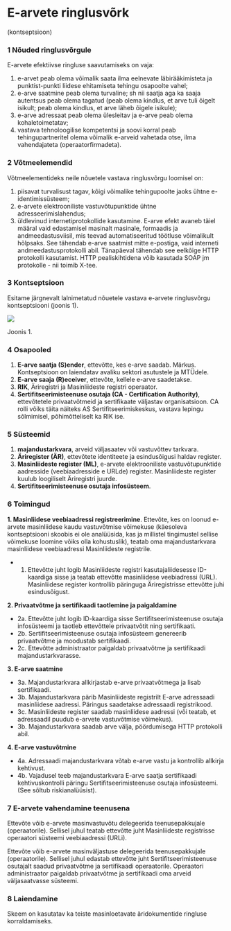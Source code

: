# E-arvete ringlusvõrk
(kontseptsioon)

### 1 Nõuded ringlusvõrgule

E-arvete efektiivse ringluse saavutamiseks on vaja:

1. e-arvet peab olema võimalik saata ilma eelnevate läbirääkimisteta ja punktist-punkti liidese ehitamiseta tehingu osapoolte vahel;
2. e-arve saatmine peab olema turvaline; sh nii saatja aga ka saaja autentsus peab olema tagatud (peab olema kindlus, et arve tuli õigelt isikult; peab olema kindlus, et arve läheb õigele isikule);
3. e-arve adressaat peab olema ülesleitav ja e-arve peab olema kohaletoimetatav;
4. vastava tehnoloogilise kompetentsi ja soovi korral peab tehingupartneritel olema võimalik e-arveid vahetada otse, ilma vahendajateta (operaatorfirmadeta).

### 2 Võtmeelemendid

Võtmeelementideks neile nõuetele vastava ringlusvõrgu loomisel on:

1. piisavat turvalisust tagav, kõigi võimalike tehingupoolte jaoks ühtne e-identimissüsteem;
2. e-arvete elektrooniliste vastuvõtupunktide ühtne adresseerimislahendus;
3. üldlevinud internetiprotokollide kasutamine. E-arve efekt avaneb täiel määral vaid edastamisel masinalt masinale, formaadis ja andmeedastusviisil, mis teevad automatiseeritud töötluse võimalikult hõlpsaks. See tähendab e-arve saatmist mitte e-postiga, vaid interneti andmeedastusprotokolli abil. Tänapäeval tähendab see eelkõige HTTP protokolli kasutamist. HTTP pealiskihtidena võib  kasutada SOAP jm protokolle - nii toimib X-tee.

### 3 Kontseptsioon

Esitame järgnevalt lalnimetatud nõuetele vastava e-arvete ringlusvõrgu kontseptsiooni (joonis 1).

![](https://cdn.rawgit.com/e-gov/DHX/gh-pages/img//E-arved.svg)

Joonis 1.

### 4 Osapooled
1. **E-arve saatja (S)ender**, ettevõtte, kes e-arve saadab.
Märkus. Kontseptsioon on laiendatav avaliku sektori asutustele ja MTÜdele.
2. **E-arve saaja (R)eceiver**, ettevõte, kellele e-arve saadetakse.
3. **RIK**, Äriregistri ja Masinliideste registri operaator.
4. **Sertifitseerimisteenuse osutaja (CA - Certification Authority)**, ettevõtetele privaatvõtmeid ja sertifikaate väljastav organisatsioon. CA rolli võiks täita näiteks AS Sertifitseerimiskeskus, vastava lepingu sõlmimisel, põhimõtteliselt ka RIK ise.

### 5 Süsteemid
1. **majandustarkvara**, arveid väljasaatev või vastuvõttev tarkvara.
2. **Äriregister (ÄR)**, ettevõtete identiteete ja esindusõigusi haldav register.
3. **Masinliideste register (ML)**, e-arvete elektrooniliste vastuvõtupunktide aadresside (veebiaadresside e URLde) register. Masinliideste register kuulub loogiliselt Äriregistri juurde.
4. **Sertifitseerimisteenuse osutaja infosüsteem**.

### 6 Toimingud

**1. Masinliidese veebiaadressi registreerimine**. Ettevõte, kes on loonud e-arvete masinliidese kaudu vastuvõtmise võimekuse (käesoleva kontseptsiooni skoobis ei ole analüüsida, kas ja millistel tingimustel sellise võimekuse loomine võiks olla kohustuslik), teatab oma majandustarkvara masinliidese veebiaadressi Masinliideste registrile.
- 1. Ettevõtte juht logib Masinliideste registri kasutajaliidesesse ID-kaardiga sisse ja teatab ettevõtte masinliidese veebiadressi (URL). Masinliidese register kontrollib päringuga Äriregistrisse ettevõtte juhi esindusõigust.

**2. Privaatvõtme ja sertifikaadi taotlemine ja paigaldamine**
- 2a. Ettevõtte juht logib ID-kaardiga sisse Sertifitseerimisteenuse osutaja infosüsteemi ja taotleb ettevõttele privaatvõtit ning sertifikaati.
- 2b. Sertifitseerimisteenuse osutaja infosüsteem genereerib privaatvõtme ja moodustab sertifikaadi.
- 2c. Ettevõtte administraator paigaldab privaatvõtme ja sertifikaadi majandustarkvarasse.

**3. E-arve saatmine**
- 3a. Majandustarkvara allkirjastab e-arve privaatvõtmega ja lisab sertifikaadi.
- 3b. Majandustarkvara pärib Masinliideste registrilt E-arve adressaadi masinliidese aadressi. Päringus saadetakse adressaadi registrikood.
- 3c. Masinliideste register saadab masinliidese aadressi (või teatab, et adressaadil puudub e-arvete vastuvõtmise võimekus).
- 3b. Majandustarkvara saadab arve välja, pöördumisega HTTP protokolli abil.

**4. E-arve vastuvõtmine**
- 4a. Adressaadi majandustarkvara võtab e-arve vastu ja kontrollib allkirja kehtivust.
- 4b. Vajadusel teeb majandustarkvara E-arve saatja sertifikaadi kehtivuskontrolli päringu Sertifitseerimisteenuse osutaja infosüsteemi. (See sõltub riskianalüüsist).

### 7 E-arvete vahendamine teenusena

Ettevõte võib e-arvete masinvastuvõtu delegeerida teenusepakkujale (operaatorile). Sellisel juhul teatab ettevõtte juht Masinliideste registrisse operaatori süsteemi veebiaadressi (URLi).

Ettevõte võib e-arvete masinväljastuse delegeerida teenusepakkujale (operaatorile). Sellisel juhul edastab ettevõtte juht Sertifitseerimisteenuse osutajalt saadud privaatvõtme ja sertifikaadi operaatorile. Operaatori administraator paigaldab privaatvõtme ja sertifikaadi oma arveid väljasaatvasse süsteemi.

### 8 Laiendamine

Skeem on kasutatav ka teiste masinloetavate äridokumentide ringluse korraldamiseks.
